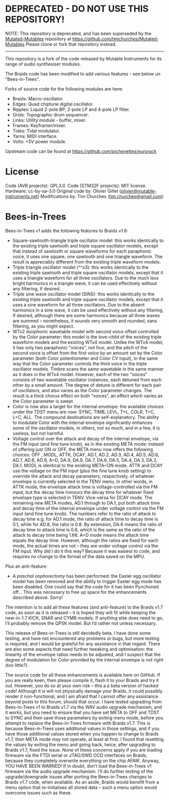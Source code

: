 # DEPRECATED - DO NOT USE THIS REPOSITORY!

NOTE: This repository is deprecated, and has been superseded by the [Mutated-Mutables](https://github.com/timchurches/Mutated-Mutables) repository at https://github.com/timchurches/Mutated-Mutables Please clone or fork that repository instead.

----------------------------

This repository is a fork of the code released by Mutable Instruments for its range of 
audio synthesiser modules. 

The Braids code has been modified to add various features - see below un "Bees-in-Trees".

Forks of source code for the following modules are here: 
* Braids: Macro-oscillator.
* Edges: Quad chiptune digital oscillator.
* Ripples: Liquid 2-pole BP, 2-pole LP and 4-pole LP filter.
* Grids: Topographic drum sequencer.
* Links: Utility module - buffer, mixer.
* Frames: Keyframer/mixer.
* Tides: Tidal modulator.
* Yarns: MIDI interface.
* Volts: +5V power module.

Upstream code can be found at https://github.com/pichenettes/eurorack

License
=======

Code (AVR projects): GPL3.0.
Code (STM32F projects): MIT license.
Hardware: cc-by-sa-3.0
Original code by: Olivier Gillet (olivier@mutable-instruments.net)
Modifications by: Tim Churches (tim.churches@gmail.com)

Bees-in-Trees
=============

Bees-in-Trees v1 adds the following features to Braids v1.6:

* Square-sawtooth-triangle triple oscillator model: this works identically to the existing triple sawtooth and triple square oscillator models, except that instead of sawtooth or square waveforms for each paraphonic voice, it uses one square, one sawtooth and one triangle waveform. The result is appreciably different from the existing triple waveform models.
* Triple triangle oscillator model (^^x3): this works identically to the existing triple sawtooth and triple square oscillator models, except that it uses a triangle waveform for all three oscillators. Due to the much less bright harmonics in a triangle wave, it can be used effectively without any filtering, if desired.
* Triple sine wave oscillator model (SINS): this works identically to the existing triple sawtooth and triple square oscillator models, except that it uses a sine waveform for all three oscillators. Due to the absent harmonics in a sine wave, it can be used effectively without any filtering, if desired, although there are some harmonics because all three waves are summed – nonetheless, it sounds very smooth and rounded, sans filtering, as you might expect.
* WTx2 duophonic wavetable model with second voice offset controlled by the Color parameter: this model is the love-child of the existing triple waveform models and the existing WTx4 model. Unlike the WTx4 model, it has only two paraphonic “voices”, not four, and the pitch of the second voice is offset from the first voice by an amount set by the Color parameter (both Color potentiometer and Color CV input), in the same way that the Color parameter controls the third voice in the triple oscillator models. Timbre scans the same wavetable in the same manner as it does in the WTx4 model. However, each of the two “voices” consists of two wavetable oscillator instances, each detuned from each other by a small amount. The degree of detune is different for each pair of oscillators, and also varies as the Color parameter changes. The result is a thick chorus effect on both “voices”, an effect which varies as the Color parameter is swept.
* Color is now also a target for the internal envelope: the available choices under the TDST menu are now: SYNC, TIMB, LEVL, T+L, COLR, T+C, L+C, ALL. The compound destinations are self-explanatory. The ability to modulate Color with the internal envelope significantly enhances some of the oscillator models, in others, not so much, and in a few, it is useless, but not harmful.
* Voltage control over the attack and decay of the internal envelope, via the FM input (and fine tune knob), as in the existing META mode: instead of offering just ON or OFF, the META menu now offers the following choices: OFF , MODL, ATTK, DCAY, AD.1, AD.2, AD.3, AD.4, AD.5, AD.6, AD.7, AD.8, AD.9, A=D, DA.9, DA.8, DA.7, DA.6, DA.5, DA.4, DA.3, DA.2, DA.1. MODL is identical to the existing META=ON mode. ATTK and DCAY use the voltage on the FM input (plus the fine tune knob setting) to override the attack and decay parameters, respectively, of whatever envelope is currently selected in the TENV menu. In other words, in ATTK mode, the envelope attack time is voltage-controlled via the FM input, but the decay time honours the decay time for whatever fixed envelope type is selected in TENV. Vice-versa for DCAY mode. The remaining new META modes, AD.1 through to DA.1, put both attack time and decay time of the internal envelope under voltage control via the FM input (and fine tune knob). The numbers refer to the ratio of attack to decay time e.g. for AD.1 mode, the ratio of attack time to decay time is 0.1, while for AD.8, the ratio is 0.8. By extension, DA.6 means the ratio of decay time to attack time is 0.6, which is the same as the ratio of the attack to decay time being 1.66. A=D mode means the attack time equals the decay time. However, although the ratios are fixed for each mode, the actual times are not – they are under voltage control via the FM input. Why did I do it this way? Because it was easiest to code, and requires no change to the format of the data saved on the MPU.

Plus an anti-feature:

* A _paschal oophorectomy_ has been performed: the Easter egg oscillator model has been removed and the ability to trigger Easter egg mode has been disabled. One could say that the code for it has been Pynchoned off… This was necessary to free up space for the enhancements described above. Sorry!

The intention is to add all these features (and anti-feature) to the Braids v1.7 code, as soon as it is released – it is hoped they will fit while keeping the new-in-1.7 KICK, SNAR and CYMB models. If anything else does need to go, I’ll probably remove the QPSK model. But I’d rather not unless necessary.

This release of Bees-in-Trees is still decidedly beta. I have done some testing, and have not encountered any problems or bugs, but more testing is required, and I would be grateful for any assistance in that regard. There are also some aspects that need further tweaking and optimisation: the linearity of the envelope ratios needs to be adjusted, and I suspect that the degree of modulation for Color provided by the internal envelope is not right (too little?).

The source code for all these enhancements is available here on GitHub. If you are really keen, then please compile it, flash it to your Braids and try it out. However, you do so at your own risk – this a a beta version of hacked code! Although it is will not physically damage your Braids, it could possibly render it non-functional, and I am afraid that I cannot offer any assistance beyond posts to this forum, should that occur. I have tested upgrading from Bees-in-Trees v1 to Braids v1.7 via the WAV audio upgrade mechanism, and it works, but you need to ensure that you have set META to OFF and TDST to SYNC and then save those parameters by exiting menu mode, before you attempt to replace the Bees-in-Trees firmware with Braids v1.7. This is because Bees-in-Trees uses additional values in those settings, and if you have those additional values stored when you happen to change to Braids v1.7, then META mode may not operate, at least at first. I found that resetting the values by exiting the menu and going back, twice, after upgrading to Braids v1.7, fixed the issue. None of these concerns apply if you are loading firmware via the FTDI serial or JTAG/SWD OCD interfaces on Braids, because they completely overwrite everything on the chip AFAIK. Anyway, YOU HAVE BEEN WARNED! If in doubt, don’t load the Bees-in-Trees v1 firmware via the audio upgrade mechanism. I’ll do further testing of the upgrade/downgrade issues after porting the Bees-in-Trees changes to Braids v1.7 code, when available. As an aside, Braids would benefit from a menu option that re-initialises all stored data – such a menu option would overcome issues such as these.